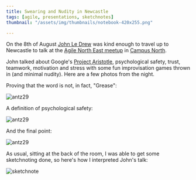 ```yaml
---
title: Swearing and Nudity in Newcastle
tags: [agile, presentations, sketchnotes]
thumbnail: "/assets/img/thumbnails/notebook-420x255.png"

---
```


On the 8th of August <a href="http://wisenoodle.me/">John Le Drew</a> was kind enough to
travel up to Newcastle to talk at the <a href="http://www.meetup.com/Agile-North-East/">Agile North East meetup</a>
in <a href="http://campusnorth.co.uk/">Campus North</a>.

John talked about Google's <a href="https://rework.withgoogle.com/guides/understanding-team-effectiveness/steps/introduction/">Project Aristotle</a>,
psychological safety, trust, teamwork, motivation and stress with some fun improvisation
games thrown in (and minimal nudity). Here are a few photos from the night.

Proving that the word is not, in fact, "Grease":

<img src="/assets/img/posts/swearing-and-nudity-in-newcastle/WP_20170808_18_37_23_Pro.png" alt="antz29" class="u-max-full-width" />

A definition of psychological safety:

<img src="/assets/img/posts/swearing-and-nudity-in-newcastle/WP_20170808_18_56_29_Pro.png" alt="antz29" class="u-max-full-width" />

And the final point:

<img src="/assets/img/posts/swearing-and-nudity-in-newcastle/WP_20170808_19_58_05_Pro.png" alt="antz29" class="u-max-full-width" />

As usual, sitting at the back of the room, I was able to get some sketchnoting done,
so here's how I interpreted John's talk:

<img src="/assets/img/posts/swearing-and-nudity-in-newcastle/WP_20170809_13_17_10_Pro.png" alt="sketchnote" class="u-max-full-width" />
